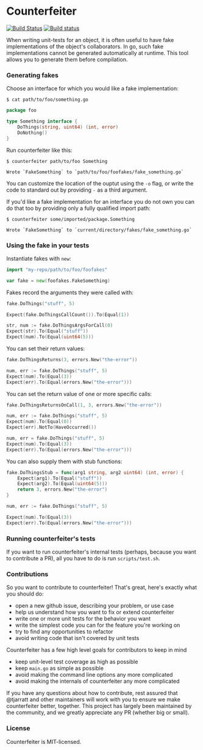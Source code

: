 Counterfeiter
=============

[![Build Status](https://travis-ci.org/maxbrunsfeld/counterfeiter.svg?branch=master)](https://travis-ci.org/maxbrunsfeld/counterfeiter)
[![Build status](https://ci.appveyor.com/api/projects/status/4eyf89oug1skgn9l?retina=true)](https://ci.appveyor.com/project/tjarratt/counterfeiter)

When writing unit-tests for an object, it is often useful to have fake implementations
of the object's collaborators. In go, such fake implementations cannot be generated
automatically at runtime. This tool allows you to generate them before compilation.

### Generating fakes

Choose an interface for which you would like a fake implementation:

```shell
$ cat path/to/foo/something.go
```

```go
package foo

type Something interface {
	DoThings(string, uint64) (int, error)
	DoNothing()
}
```

Run counterfeiter like this:

```shell
$ counterfeiter path/to/foo Something
```

```
Wrote `FakeSomething` to `path/to/foo/foofakes/fake_something.go`
```

You can customize the location of the ouptut using the `-o` flag, or write the code to standard out by providing `-` as a third argument.

If you'd like a fake implementation for an interface you do not own you can do that too by providing only a fully qualified import path:

```shell
$ counterfeiter some/imported/package.Something
```

```
Wrote `FakeSomething` to `current/directory/fakes/fake_something.go`
```

### Using the fake in your tests

Instantiate fakes with `new`:

```go
import "my-repo/path/to/foo/foofakes"

var fake = new(foofakes.FakeSomething)
```

Fakes record the arguments they were called with:

```go
fake.DoThings("stuff", 5)

Expect(fake.DoThingsCallCount()).To(Equal(1))

str, num := fake.DoThingsArgsForCall(0)
Expect(str).To(Equal("stuff"))
Expect(num).To(Equal(uint64(5)))
```

You can set their return values:

```go
fake.DoThingsReturns(3, errors.New("the-error"))

num, err := fake.DoThings("stuff", 5)
Expect(num).To(Equal(3))
Expect(err).To(Equal(errors.New("the-error")))
```

You can set the return value of one or more specific calls:

```go
fake.DoThingsReturnsOnCall(1, 3, errors.New("the-error"))

num, err := fake.DoThings("stuff", 5)
Expect(num).To(Equal(0))
Expect(err).NotTo(HaveOccurred())

num, err = fake.DoThings("stuff", 5)
Expect(num).To(Equal(3))
Expect(err).To(Equal(errors.New("the-error")))
```

You can also supply them with stub functions:

```go
fake.DoThingsStub = func(arg1 string, arg2 uint64) (int, error) {
	Expect(arg1).To(Equal("stuff"))
	Expect(arg2).To(Equal(uint64(5)))
	return 3, errors.New("the-error")
}

num, err := fake.DoThings("stuff", 5)

Expect(num).To(Equal(3))
Expect(err).To(Equal(errors.New("the-error")))
```

### Running counterfeiter's tests

If you want to run counterfeiter's internal tests (perhaps, because you want to contribute a PR), all you have to do is run `scripts/test.sh`.

### Contributions

So you want to contribute to counterfeiter! That's great, here's exactly what you should do:

* open a new github issue, describing your problem, or use case
* help us understand how you want to fix or extend counterfeiter
* write one or more unit tests for the behavior you want
* write the simplest code you can for the feature you're working on
* try to find any opportunities to refactor
* avoid writing code that isn't covered by unit tests

Counterfeiter has a few high level goals for contributors to keep in mind

* keep unit-level test coverage as high as possible
* keep `main.go` as simple as possible
* avoid making the command line options any more complicated
* avoid making the internals of counterfeiter any more complicated

If you have any questions about how to contribute, rest assured that @tjarratt and other maintainers will work with you to ensure we make counterfeiter better, together. This project has largely been maintained by the community, and we greatly appreciate any PR (whether big or small).

### License

Counterfeiter is MIT-licensed.
